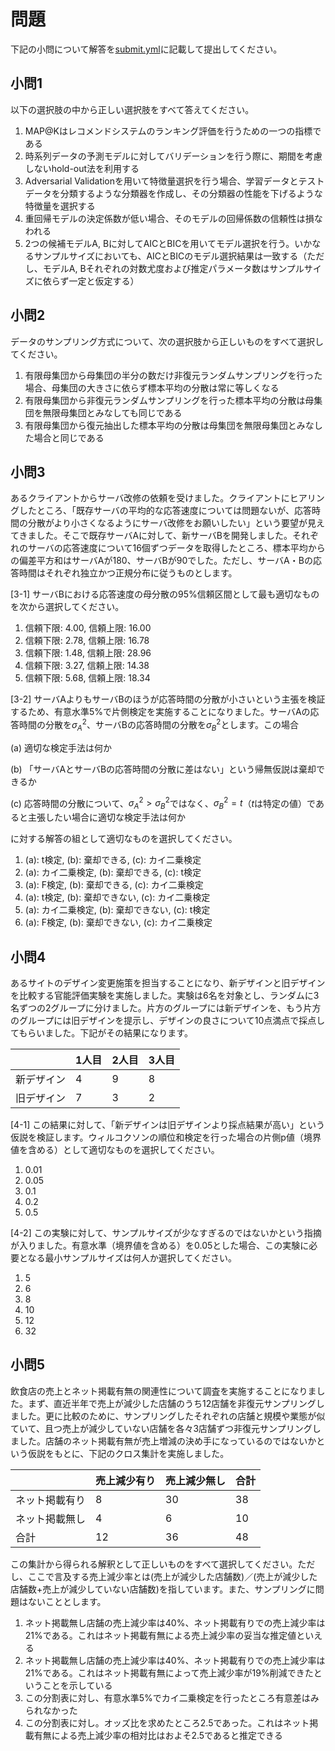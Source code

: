 # 問題

下記の小問について解答を[submit.yml](./submit.yml)に記載して提出してください。



## 小問1

 以下の選択肢の中から正しい選択肢をすべて答えてください。



1. MAP@Kはレコメンドシステムのランキング評価を行うための一つの指標である
2. 時系列データの予測モデルに対してバリデーションを行う際に、期間を考慮しないhold-out法を利用する
3. Adversarial Validationを用いて特徴量選択を行う場合、学習データとテストデータを分類するような分類器を作成し、その分類器の性能を下げるような特徴量を選択する
4. 重回帰モデルの決定係数が低い場合、そのモデルの回帰係数の信頼性は損なわれる
5. 2つの候補モデルA, Bに対してAICとBICを用いてモデル選択を行う。いかなるサンプルサイズにおいても、AICとBICのモデル選択結果は一致する（ただし、モデルA, Bそれぞれの対数尤度および推定パラメータ数はサンプルサイズに依らず一定と仮定する）



## 小問2

データのサンプリング方式について、次の選択肢から正しいものをすべて選択してください。



1. 有限母集団から母集団の半分の数だけ非復元ランダムサンプリングを行った場合、母集団の大きさに依らず標本平均の分散は常に等しくなる
2. 有限母集団から非復元ランダムサンプリングを行った標本平均の分散は母集団を無限母集団とみなしても同じである
3. 有限母集団から復元抽出した標本平均の分散は母集団を無限母集団とみなした場合と同じである



## 小問3

あるクライアントからサーバ改修の依頼を受けました。クライアントにヒアリングしたところ、「既存サーバの平均的な応答速度については問題ないが、応答時間の分散がより小さくなるようにサーバ改修をお願いしたい」という要望が見えてきました。そこで既存サーバAに対して、新サーバBを開発しました。それぞれのサーバの応答速度について16個ずつデータを取得したところ、標本平均からの偏差平方和はサーバAが180、サーバBが90でした。ただし、サーバA・Bの応答時間はそれぞれ独立かつ正規分布に従うものとします。

[3-1] サーバBにおける応答速度の母分散の95%信頼区間として最も適切なものを次から選択してください。

1. 信頼下限: 4.00, 信頼上限: 16.00
2. 信頼下限: 2.78, 信頼上限: 16.78
3. 信頼下限: 1.48, 信頼上限: 28.96
4. 信頼下限: 3.27, 信頼上限: 14.38
5. 信頼下限: 5.68, 信頼上限: 18.34



[3-2] サーバAよりもサーバBのほうが応答時間の分散が小さいという主張を検証するため、有意水準5%で片側検定を実施することになりました。サーバAの応答時間の分散を$\sigma_{A}^{2}$、サーバBの応答時間の分散を$\sigma_{B}^{2}$とします。この場合

(a) 適切な検定手法は何か

(b) 「サーバAとサーバBの応答時間の分散に差はない」という帰無仮説は棄却できるか

(c) 応答時間の分散について、$\sigma_{A}^{2}>\sigma_{B}^{2}$ではなく、$\sigma_{B}^{2}=t$（$t$は特定の値）であると主張したい場合に適切な検定手法は何か

に対する解答の組として適切なものを選択してください。

1. (a): t検定, (b): 棄却できる, (c): カイ二乗検定
2. (a): カイ二乗検定, (b): 棄却できる, (c): t検定
3. (a): F検定, (b): 棄却できる, (c): カイ二乗検定
4. (a): t検定, (b): 棄却できない, (c): カイ二乗検定
5. (a): カイ二乗検定, (b): 棄却できない, (c): t検定
6. (a): F検定, (b): 棄却できない, (c): カイ二乗検定



## 小問4

あるサイトのデザイン変更施策を担当することになり、新デザインと旧デザインを比較する官能評価実験を実施しました。実験は6名を対象とし、ランダムに3名ずつの2グループに分けました。片方のグループには新デザインを、もう片方のグループには旧デザインを提示し、デザインの良さについて10点満点で採点してもらいました。下記がその結果になります。

|            | 1人目 | 2人目 | 3人目 |
| ---------- | ----- | ----- | ----- |
| 新デザイン | 4     | 9     | 8     |
| 旧デザイン | 7     | 3     | 2     |

[4-1] この結果に対して、「新デザインは旧デザインより採点結果が高い」という仮説を検証します。ウィルコクソンの順位和検定を行った場合の片側p値（境界値を含める）として適切なものを選択してください。

1. 0.01
2. 0.05
3. 0.1
4. 0.2
5. 0.5



[4-2] この実験に対して、サンプルサイズが少なすぎるのではないかという指摘が入りました。有意水準（境界値を含める）を0.05とした場合、この実験に必要となる最小サンプルサイズは何人か選択してください。

1. 5
2. 6
3. 8
4. 10
5. 12
6. 32



## 小問5

飲食店の売上とネット掲載有無の関連性について調査を実施することになりました。まず、直近半年で売上が減少した店舗のうち12店舗を非復元サンプリングしました。更に比較のために、サンプリングしたそれぞれの店舗と規模や業態が似ていて、且つ売上が減少していない店舗を各々3店舗ずつ非復元サンプリングしました。店舗のネット掲載有無が売上増減の決め手になっているのではないかという仮説をもとに、下記のクロス集計を実施しました。

|                | 売上減少有り | 売上減少無し | 合計 |
| -------------- | ------------ | ------------ | ---- |
| ネット掲載有り | 8            | 30            | 38   |
| ネット掲載無し | 4            | 6           | 10   |
| 合計           | 12           | 36           | 48   |

この集計から得られる解釈として正しいものをすべて選択してください。ただし、ここで言及する売上減少率とは(売上が減少した店舗数)／(売上が減少した店舗数+売上が減少していない店舗数)を指しています。また、サンプリングに問題はないこととします。

1. ネット掲載無し店舗の売上減少率は40%、ネット掲載有りでの売上減少率は21%である。これはネット掲載有無による売上減少率の妥当な推定値といえる
2. ネット掲載無し店舗の売上減少率は40%、ネット掲載有りでの売上減少率は21%である。これはネット掲載有無によって売上減少率が19%削減できたということを示している
3. この分割表に対し、有意水準5%でカイ二乗検定を行ったところ有意差はみられなかった
4. この分割表に対し。オッズ比を求めたところ2.5であった。これはネット掲載有無による売上減少率の相対比はおよそ2.5であると推定できる
